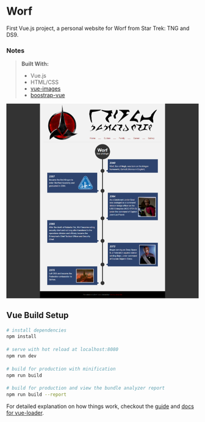 # Worf

First Vue.js project, a personal website for Worf from Star Trek: TNG and DS9.

### Notes

>__Built With:__ 
>  * Vue.js
>  * HTML/CSS
>  * [vue-images](https://github.com/littlewin-wang/vue-images)
>  * [boostrap-vue](https://bootstrap-vue.js.org/docs)

![Home](https://github.com/Ziyal/Worf/blob/master/static/screenshots/home.png "Home")

## Vue Build Setup

``` bash
# install dependencies
npm install

# serve with hot reload at localhost:8080
npm run dev

# build for production with minification
npm run build

# build for production and view the bundle analyzer report
npm run build --report
```

For detailed explanation on how things work, checkout the [guide](http://vuejs-templates.github.io/webpack/) and [docs for vue-loader](http://vuejs.github.io/vue-loader).

